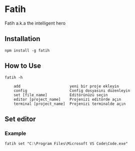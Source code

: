 # Fatih
Fatih a.k.a the intelligent hero

## Installation
```
npm install -g fatih
```

## How to Use
```
fatih -h
```

```
    add                      yeni bir proje ekleyin
    config                   Config dosyasını düzenleyin
    set [file_name]          Editörünüzü seçin
    editor [project_name]    Projenizi editörde açın
    terminal [project_name]  Projenizi terminalde açın
```

## Set editor
### Example
```
fatih set "C:\Program Files\Microsoft VS Code\Code.exe"
```